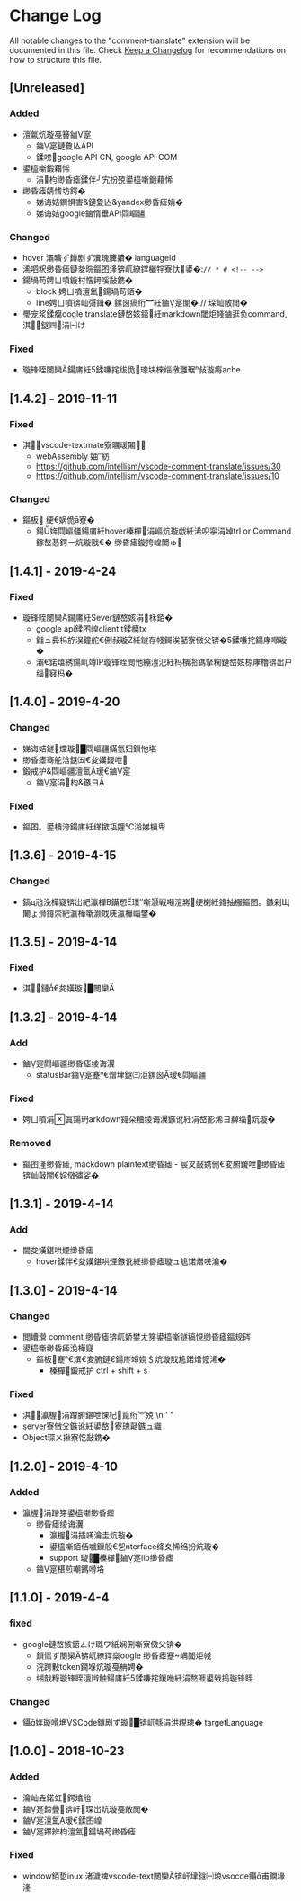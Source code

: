 # Change Log
All notable changes to the "comment-translate" extension will be documented in this file.
Check [Keep a Changelog](http://keepachangelog.com/) for recommendations on how to structure this file.

## [Unreleased]
### Added
 * 澶氱炕璇戞簮鏀寔
    * 鏀寔鏈夐亾API
    * 鍒嗙google API CN, google API COM
 * 鍙橀噺鍛藉悕
    * 涓枃缈昏瘧鍒伴┘宄扮殑鍙橀噺鍛藉悕
 * 缈昏瘧婧愭坊鍔�
   * 娣诲姞鐧惧害&鏈夐亾&yandex缈昏瘧婧�
   * 娣诲姞google鏀惰垂API閰嶇疆

### Changed
 * hover 灞曠ず鏄剧ず瀵瑰簲鐨� languageId
 * 浠呬粎缈昏瘧鏈夋晥鏂囨湰锛屼繚鐣欐牸寮忕鍙�:``` // * # <!-- --> ```
* 鍚堝苟娉ㄩ噴鏇村悎鐞嗘敮鎸�
   * block 娉ㄩ噴澶氳鍚堝苟銆� 
   * line娉ㄩ噴锛屾彁鍓� 鏍囪瘑绗︼紝鏀寔闈� // 琛屾敞閲�
* 璺宠浆鍒癵oogle translate鏈嶅姟鍣紝markdown閾炬帴鏀逛负command,淇鎹㈣涓㈠け

### Fixed
 * 璇锋眰閿欒鍚庯紝5鍒嗛挓绂佹璁块棶缁撴灉琚敊璇痗ache

## [1.4.2] - 2019-11-11
### Fixed
 * 淇vscode-textmate寮曞叆闂
   * webAssembly 妯″紡
   * https://github.com/intellism/vscode-comment-translate/issues/30
   * https://github.com/intellism/vscode-comment-translate/issues/10

### Changed
   * 鏂板 绠€娲佹ā寮�
     * 鍚姩閰嶇疆鍚庯紝hover榛樿涓嶇炕璇戯紝浠呮寜涓婥trl or Command鎵嶅惎鍔ㄧ炕璇戙€� 缈昏瘧鏇挎崲闄ゅ

## [1.4.1] - 2019-4-24

### Fixed
 * 璇锋眰閿欒鍚庯紝Sever鏈嶅姟涓柇銆�
   * google api鍒囨崲client t鍒癵tx
   * 鎺ュ彛杩斿洖鐘舵€侀敊璇紝鐩存帴鎶涘嚭寮傚父锛�5鍒嗛挓鍚庨噸璇�
   * 灞€鍩熺綉鍚屼竴IP璇锋眰閲忚繃澶氾紝杩樻湁鎷掔粷鏈嶅姟椋庨櫓锛岀户缁窡杩�

## [1.4.0] - 2019-4-20

### Changed
 * 娣诲姞鐩爣璇█閰嶇疆鏋氫妇鎻忚堪
 * 缈昏瘧骞舵浛鎹㈤€夋嫨鍐呭
 * 鍛戒护&閰嶇疆澶氳瑷€鏀寔
    * 鏀寔涓枃&鏃ヨ

### Fixed
 * 鏂囨。鍙樻洿鍚庯紝缂撳瓨娌℃湁娣樻卑

## [1.3.6] - 2019-4-15
### Changed
 * 鎬ц兘浼樺寲锛岀紦瀛樿В鏋愬璞″噺灏戦噸澶嶈绠楋紝鍏抽棴鏂囨。鏃剁Щ闄ょ浉鍏崇紦瀛樺噺灏戝唴瀛樺崰鐢�


## [1.3.5] - 2019-4-14
### Fixed
 * 淇鏈€夋嫨璇█閿欒

## [1.3.2] - 2019-4-14
### Add
 * 鏀寔閰嶇疆缈昏瘧绫诲瀷
    * statusBar鏀寔蹇€熷垏鎹㈢洰鏍囪瑷€閰嶇疆

### Fixed
 * 娉ㄩ噴涓寘鍚玬arkdown鍏朵粬绫诲瀷鏃讹紝涓嶅彲浠ヨ繛缁炕璇�

### Removed
 * 鏂囨湰缈昏瘧, mackdown plaintext缈昏瘧 - 宸叉敮鎸侀€変腑鍐呭缈昏瘧锛屾敼闇€姹傚彇娑�

## [1.3.1] - 2019-4-14
### Add
 * 閫夋嫨鍖哄煙缈昏瘧
   * hover鍒伴€夋嫨鍖哄煙鏃讹紝缈昏瘧璇ュ尯鍩熷唴瀹�

## [1.3.0] - 2019-4-14
### Changed
 * 閲嶆瀯 comment 缈昏瘧锛屼娇鐢ㄤ笌鍙橀噺鐩稿悓缈昏瘧鏂规硶
 * 鍙橀噺缈昏瘧浼樺寲
    * 鏂板蹇€熼€変腑鏈€鍚庝竴娆＄炕璇戝尯鍩熷懡浠�
        * 榛樿鍛戒护 ctrl + shift + s
### Fixed
 * 淇瀛楃涓蹭腑鍖呭惈杞箟绗︾殑 \n \' \"
 * server寮傚父鏃讹紝鍙嶅寮瑰嚭鏃ュ織
 * Object琛ㄨ揪寮忔敮鎸�

## [1.2.0] - 2019-4-10
### Added
 * 瀛楃涓蹭笌鍙橀噺缈昏瘧
    * 缈昏瘧绫诲瀷
        * 瀛楃涓插唴瀹圭炕璇�
        * 鍙橀噺銆佸嚱鏁般€乮nterface绛夊悕绉扮炕璇�
        * support 璇█榛樿鏀寔lib缈昏瘧 
    * 鏀寔椹煎嘲鎷嗗垎

## [1.1.0] - 2019-4-4
### fixed
* google鏈嶅姟鍣ㄥけ璐ワ紙娴侀噺寮傚父锛�
    * 鎻愮ず閿欒锛屼繚鐣橤oogle 缈昏瘧蹇嵎閾炬帴
    * 浣跨敤token鐗堢炕璇戞柟娉�
    * 缃戠粶璇锋眰澶辫触鍚庯紝5鍒嗛挓鍐咃紝涓嶅啀鍙戣捣璇锋眰

### Changed
 * 鑷姩璇嗗埆VSCode鏄剧ず璇█锛屼綔涓洪粯璁� targetLanguage

 
## [1.0.0] - 2018-10-23
### Added 
 * 瀹屾垚鍩虹鍔熻兘
 * 鏀寔鍗曡锛屽琛岀炕璇戞敞閲�
 * 鏀寔澶氳瑷€鍒囨崲
 * 鏀寔鑻辨枃澶氳鍚堝苟缈昏瘧

### Fixed
 * window銆乴inux 渚濊禆vscode-text閿欒锛屽垏鎹㈠埌vsocde鑷甫鐗堟湰 
